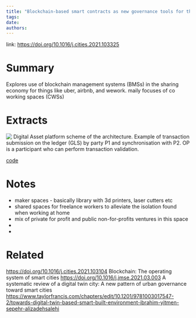 ```yaml
---
title: "Blockchain-based smart contracts as new governance tools for the sharing economy"
tags: 
date:
authors:
---
```


link: https://doi.org/10.1016/j.cities.2021.103325

# Summary
Explores use of blockchain management systems (BMSs) in the sharing economy for things like uber, airbnb, and wework. maily focuses of co working spaces (CWSs)

# Extracts
![ Digital Asset platform scheme of the architecture. Example of transaction submission on the ledger (GLS) by party P1 and synchronisation with P2. OP is a participant who can perform transaction validation.](https://i.imgur.com/Mw3X9BO.png)

[code](https://bitbucket.org/sixbit26/bms_cws/src/master/)

# Notes
- maker spaces - basically library with 3d printers, laser cutters etc
- shared spaces for freelance workers to alleviate the isolation found when working at home
- mix of private for profit and public non-for-profits ventures in this space
- 
- 

# Related
https://doi.org/10.1016/j.cities.2021.103104 Blockchain: The operating system of smart cities
https://doi.org/10.1016/j.jmse.2021.03.003 A systematic review of a digital twin city: A new pattern of urban governance toward smart cities
https://www.taylorfrancis.com/chapters/edit/10.1201/9781003017547-2/towards-digital-twin-based-smart-built-environment-ibrahim-yitmen-sepehr-alizadehsalehi

